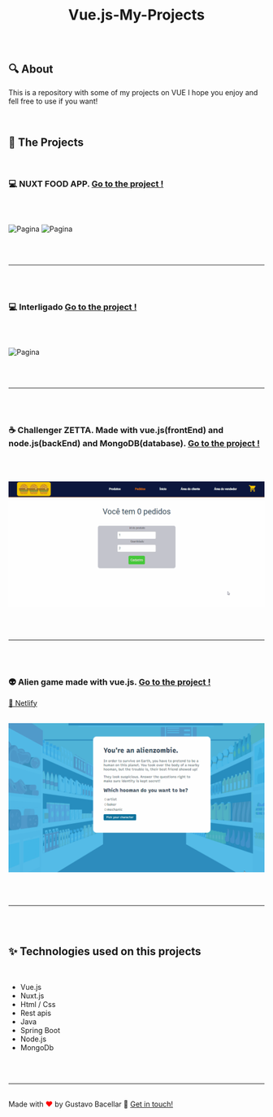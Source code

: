 # <p align=center>Vue.js-My-Projects</p>

<br>

## 🔍 About

<p>This is a repository with some of my projects on VUE I hope you enjoy and fell free to use if you want!</p>
<br>

## 🚀 The Projects

<br>

### 💻 NUXT FOOD APP. <a href="https://github.com/gustavobacellarladeira/Vue.js-My-Projects/tree/main/Vue.js-Nuxt.js--Food-%20App">Go to the project !</a>

<br>
<br>

![Pagina](./github/React-CRUD-1.gif)
![Pagina](./github/React-CRUD-2.gif)

<br>
<br>

<hr>
<br>
<br>

### 💻 Interligado <a href="https://github.com/gustavobacellarladeira/Vue.js-My-Projects/tree/main/Interligado">Go to the project !</a>

<br>
<br>

![Pagina](./github/Spage.gif)

<br>
<br>

<hr>
<br>
<br>

### ☕ Challenger ZETTA. Made with vue.js(frontEnd) and node.js(backEnd) and MongoDB(database). <a href="https://github.com/gustavobacellarladeira/Vue.js-My-Projects/tree/main/Desafio-daZeta">Go to the project !</a>

<br>
<br>

![Pagina](./github/desafiozeta.gif)

<br>
<br>

<hr/>
<br>
<br>

### 👽 Alien game made with vue.js. <a href="https://github.com/gustavobacellarladeira/Vue.js-My-Projects/tree/main/Vue.js-Alien-Game-basicsOfVue.js">Go to the project !</a>

[🚀 Netlify ](https://aliengame-vue.netlify.app/)
<br>
<br>

![Pagina](./github/alianlost.gif)

<br>
<br>

<hr>
<br>
<br>

## ✨ Technologies used on this projects

<br>

<ul>
    <li> Vue.js
    <li> Nuxt.js
    <li> Html / Css
    <li> Rest apis
    <li> Java
    <li> Spring Boot
    <li> Node.js
    <li> MongoDb

</ul>

<br>

<br>
<hr/>
<br>
Made with <span style = "color: red">♥</span> by Gustavo Bacellar 👋 <a href="https://www.linkedin.com/in/gustavo-bacellar/?msgControlName=reply_to_sender&msgConversationId=6714883939833561088&msgOverlay=true">Get in touch!</a>
